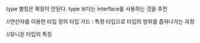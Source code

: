 


type 별칭은 확장이 안된다.
type 보다는 interface를 사용하는 것을 추천


//연산자를 이용한 타입 정의
타입 가드 : 특정 타입으로 타입의 범위를 좁혀나가는 과정


//유니온 타입의 특징


